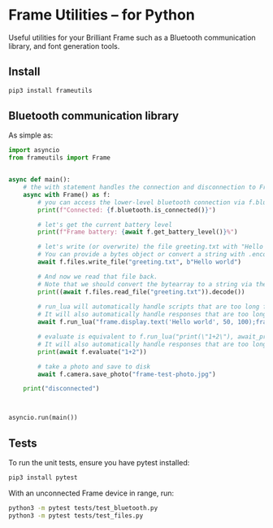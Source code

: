 # Frame Utilities – for Python

Useful utilities for your Brilliant Frame such as a Bluetooth communication library, and font generation tools.

## Install

```sh
pip3 install frameutils
```

## Bluetooth communication library

As simple as:

```python
import asyncio
from frameutils import Frame


async def main():
    # the with statement handles the connection and disconnection to Frame
    async with Frame() as f:
        # you can access the lower-level bluetooth connection via f.bluetooth, although you shouldn't need to do this often
        print(f"Connected: {f.bluetooth.is_connected()}")

        # let's get the current battery level
        print(f"Frame battery: {await f.get_battery_level()}%")

        # let's write (or overwrite) the file greeting.txt with "Hello world".
        # You can provide a bytes object or convert a string with .encode()
        await f.files.write_file("greeting.txt", b"Hello world")

        # And now we read that file back.
        # Note that we should convert the bytearray to a string via the .decode() method.
        print((await f.files.read_file("greeting.txt")).decode())
        
        # run_lua will automatically handle scripts that are too long for the MTU, so you don't need to worry about it.
        # It will also automatically handle responses that are too long for the MTU automatically.
        await f.run_lua("frame.display.text('Hello world', 50, 100);frame.display.show()")

        # evaluate is equivalent to f.run_lua("print(\"1+2\"), await_print=True)
        # It will also automatically handle responses that are too long for the MTU automatically.
        print(await f.evaluate("1+2"))

        # take a photo and save to disk
        await f.camera.save_photo("frame-test-photo.jpg")

    print("disconnected")



asyncio.run(main())

```

## Tests

To run the unit tests, ensure you have pytest installed:

```sh
pip3 install pytest
```

With an unconnected Frame device in range, run:

```sh
python3 -m pytest tests/test_bluetooth.py
python3 -m pytest tests/test_files.py
```